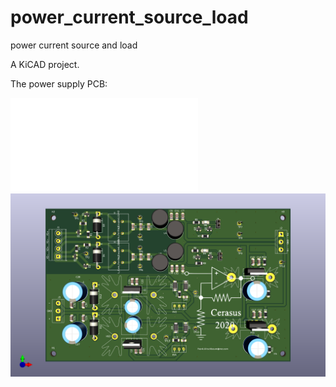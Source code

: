 # power_current_source_load

power current source and load

A KiCAD project.

The power supply PCB:

![The power supply schematics](netzteil.pdf)
![The power supply PCB](netzteil.png)
